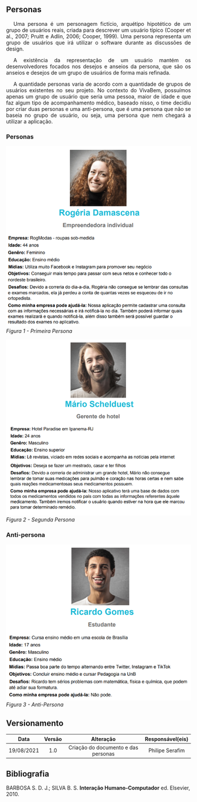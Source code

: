 ## <a>Personas</a>

<p style="text-indent: 20px; text-align: justify">Uma persona é um personagem fictício, arquétipo hipotético de um grupo de usuários reais, criada para descrever um usuário típico (Cooper et al., 2007; Pruitt e Adlin, 2006; Cooper, 1999). Uma persona representa um grupo de usuários que irá utilizar o software durante as discussões de design.</p>

<p style="text-indent: 20px; text-align: justify">A existência da representação de um usuário mantém os desenvolvedores focados nos desejos e anseios da persona, que são os anseios e desejos de um grupo de usuários de forma mais refinada. </p>

<p style="text-indent: 20px; text-align: justify">A quantidade personas varia de acordo com a quantidade de grupos de usuários existentes no seu projeto. No contexto do VivaBem, possuímos apenas um grupo de usuário que seria uma pessoa, maior de idade e que faz algum tipo de acompanhamento médico, baseado nisso, o time decidiu por criar duas personas e uma anti-persona, que é uma persona que não se baseia no grupo de usuário, ou seja, uma persona que nem chegará a utilizar a aplicação.</p>

### <a>Personas</a>

![persona](../img/persona1.png)
*Figura 1 - Primeira Persona*

![persona](../img/persona2.png)
*Figura 2 - Segunda Persona*

### <a>Anti-persona</a>

![antipersona](../img/persona3.png)
*Figura 3 - Anti-Persona*

## <a>Versionamento</a>

|    Data    | Versão |              Alteração              | Responsável(eis) |
| :--------: | :----: | :---------------------------------: | :--------------: |
| 19/08/2021 |  1.0   | Criação do documento e das personas | Philipe Serafim  |


## <a>Bibliografia</a>

BARBOSA S. D. J.; SILVA B. S. <strong>Interação Humano-Computador</strong> ed. Elsevier, 2010.
